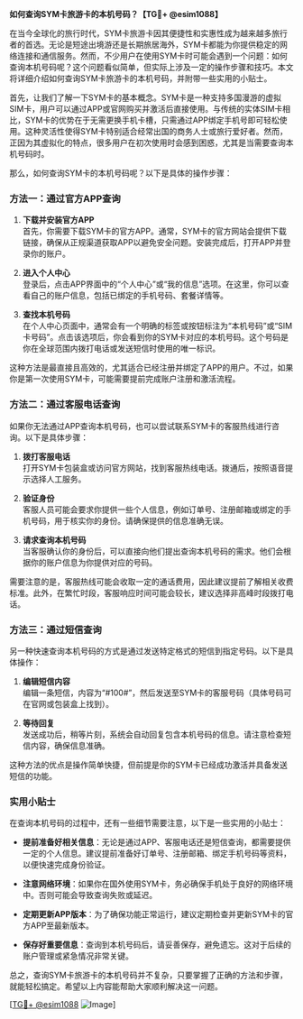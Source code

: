 **如何查询SYM卡旅游卡的本机号码？【TG💪+ @esim1088】**

在当今全球化的旅行时代，SYM卡旅游卡因其便捷性和实惠性成为越来越多旅行者的首选。无论是短途出境游还是长期旅居海外，SYM卡都能为你提供稳定的网络连接和通信服务。然而，不少用户在使用SYM卡时可能会遇到一个问题：如何查询本机号码呢？这个问题看似简单，但实际上涉及一定的操作步骤和技巧。本文将详细介绍如何查询SYM卡旅游卡的本机号码，并附带一些实用的小贴士。

首先，让我们了解一下SYM卡的基本概念。SYM卡是一种支持多国漫游的虚拟SIM卡，用户可以通过APP或官网购买并激活后直接使用。与传统的实体SIM卡相比，SYM卡的优势在于无需更换手机卡槽，只需通过APP绑定手机号即可轻松使用。这种灵活性使得SYM卡特别适合经常出国的商务人士或旅行爱好者。然而，正因为其虚拟化的特点，很多用户在初次使用时会感到困惑，尤其是当需要查询本机号码时。

那么，如何查询SYM卡的本机号码呢？以下是具体的操作步骤：

### 方法一：通过官方APP查询

1. **下载并安装官方APP**  
   首先，你需要下载SYM卡的官方APP。通常，SYM卡的官方网站会提供下载链接，确保从正规渠道获取APP以避免安全问题。安装完成后，打开APP并登录你的账户。

2. **进入个人中心**  
   登录后，点击APP界面中的“个人中心”或“我的信息”选项。在这里，你可以查看自己的账户信息，包括已绑定的手机号码、套餐详情等。

3. **查找本机号码**  
   在个人中心页面中，通常会有一个明确的标签或按钮标注为“本机号码”或“SIM卡号码”。点击该选项后，你会看到你的SYM卡对应的本机号码。这个号码是你在全球范围内拨打电话或发送短信时使用的唯一标识。

这种方法是最直接且高效的，尤其适合已经注册并绑定了APP的用户。不过，如果你是第一次使用SYM卡，可能需要提前完成账户注册和激活流程。

### 方法二：通过客服电话查询

如果你无法通过APP查询本机号码，也可以尝试联系SYM卡的客服热线进行咨询。以下是具体步骤：

1. **拨打客服电话**  
   打开SYM卡包装盒或访问官方网站，找到客服热线电话。拨通后，按照语音提示选择人工服务。

2. **验证身份**  
   客服人员可能会要求你提供一些个人信息，例如订单号、注册邮箱或绑定的手机号码，用于核实你的身份。请确保提供的信息准确无误。

3. **请求查询本机号码**  
   当客服确认你的身份后，可以直接向他们提出查询本机号码的需求。他们会根据你的账户信息为你提供对应的号码。

需要注意的是，客服热线可能会收取一定的通话费用，因此建议提前了解相关收费标准。此外，在繁忙时段，客服响应时间可能会较长，建议选择非高峰时段拨打电话。

### 方法三：通过短信查询

另一种快速查询本机号码的方式是通过发送特定格式的短信到指定号码。以下是具体操作：

1. **编辑短信内容**  
   编辑一条短信，内容为“#100#”，然后发送至SYM卡的客服号码（具体号码可在官网或包装盒上找到）。

2. **等待回复**  
   发送成功后，稍等片刻，系统会自动回复包含本机号码的信息。请注意检查短信内容，确保信息准确。

这种方法的优点是操作简单快捷，但前提是你的SYM卡已经成功激活并具备发送短信的功能。

### 实用小贴士

在查询本机号码的过程中，还有一些细节需要注意，以下是一些实用的小贴士：

- **提前准备好相关信息**：无论是通过APP、客服电话还是短信查询，都需要提供一定的个人信息。建议提前准备好订单号、注册邮箱、绑定手机号码等资料，以便快速完成身份验证。
  
- **注意网络环境**：如果你在国外使用SYM卡，务必确保手机处于良好的网络环境中。否则可能会导致查询失败或延迟。

- **定期更新APP版本**：为了确保功能正常运行，建议定期检查并更新SYM卡的官方APP至最新版本。

- **保存好重要信息**：查询到本机号码后，请妥善保存，避免遗忘。这对于后续的账户管理或紧急情况非常关键。

总之，查询SYM卡旅游卡的本机号码并不复杂，只要掌握了正确的方法和步骤，就能轻松搞定。希望以上内容能帮助大家顺利解决这一问题。

[[TG💪+ @esim1088](https://t.me/s/esim1088) ![Image](https://i.postimg.cc/4NQfJmqS/Snipaste-2025-05-13-00-14-12.png)]